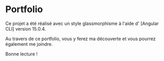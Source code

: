 # Portfolio

Ce projet a été réalisé avec un style glassmorphisme à l'aide d' [Angular CLI] version 15.0.4. <br />

Au travers de ce portfolio, vous y ferez ma découverte et vous pourrez également me joindre.  <br />

Bonne lecture !  <br />